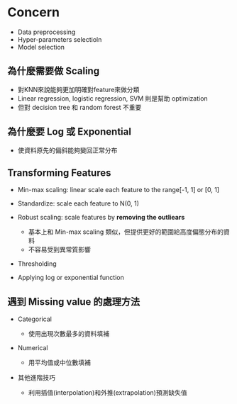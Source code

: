 # Concern
* Data preprocessing
* Hyper-parameters selectioln
* Model selection

## 為什麼需要做 Scaling
* 對KNN來說能夠更加明確對feature來做分類
* Linear regression, logistic regression, SVM 則是幫助 optimization
* 但對 decision tree 和 random forest 不重要

## 為什麼要 Log 或 Exponential
* 使資料原先的偏斜能夠變回正常分布

## Transforming Features
* Min-max scaling: linear scale each feature to the range[-1, 1] or [0, 1]
* Standardize: scale each feature to N(0, 1)
* Robust scaling: scale features by <b>removing the outliears</b>
  * 基本上和 Min-max scaling 類似，但提供更好的範圍給高度偏態分布的資料
  * 不容易受到異常質影響

* Thresholding
* Applying log or exponential function

## 遇到 Missing value 的處理方法
* Categorical
  * 使用出現次數最多的資料填補

* Numerical
  * 用平均值或中位數填補

* 其他進階技巧
  * 利用插值(interpolation)和外推(extrapolation)預測缺失值
